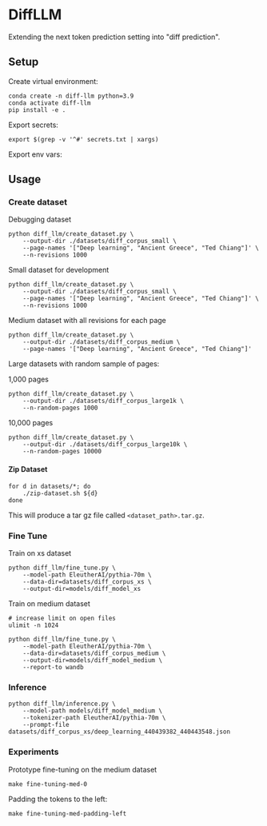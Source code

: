 # DiffLLM

Extending the next token prediction setting into "diff prediction".

## Setup

Create virtual environment:

```
conda create -n diff-llm python=3.9
conda activate diff-llm
pip install -e .
```

Export secrets:

```
export $(grep -v '^#' secrets.txt | xargs)
```

Export env vars:


## Usage

### Create dataset

Debugging dataset

```
python diff_llm/create_dataset.py \
    --output-dir ./datasets/diff_corpus_small \
    --page-names '["Deep learning", "Ancient Greece", "Ted Chiang"]' \
    --n-revisions 1000
```

Small dataset for development
```
python diff_llm/create_dataset.py \
    --output-dir ./datasets/diff_corpus_small \
    --page-names '["Deep learning", "Ancient Greece", "Ted Chiang"]' \
    --n-revisions 1000
```

Medium dataset with all revisions for each page

```
python diff_llm/create_dataset.py \
    --output-dir ./datasets/diff_corpus_medium \
    --page-names '["Deep learning", "Ancient Greece", "Ted Chiang"]'
```

Large datasets with random sample of pages:

1,000 pages

```
python diff_llm/create_dataset.py \
    --output-dir ./datasets/diff_corpus_large1k \
    --n-random-pages 1000
```

10,000 pages

```
python diff_llm/create_dataset.py \
    --output-dir ./datasets/diff_corpus_large10k \
    --n-random-pages 10000
```

#### Zip Dataset

```
for d in datasets/*; do
    ./zip-dataset.sh ${d}
done
```

This will produce a tar gz file called `<dataset_path>.tar.gz`.

### Fine Tune

Train on xs dataset

```
python diff_llm/fine_tune.py \
    --model-path EleutherAI/pythia-70m \
    --data-dir=datasets/diff_corpus_xs \
    --output-dir=models/diff_model_xs
```

Train on medium dataset

```
# increase limit on open files
ulimit -n 1024

python diff_llm/fine_tune.py \
    --model-path EleutherAI/pythia-70m \
    --data-dir=datasets/diff_corpus_medium \
    --output-dir=models/diff_model_medium \
    --report-to wandb
```

### Inference

```
python diff_llm/inference.py \
    --model-path models/diff_model_medium \
    --tokenizer-path EleutherAI/pythia-70m \
    --prompt-file datasets/diff_corpus_xs/deep_learning_440439382_440443548.json
```


### Experiments

Prototype fine-tuning on the medium dataset
```
make fine-tuning-med-0
```

Padding the tokens to the left:
```
make fine-tuning-med-padding-left
```